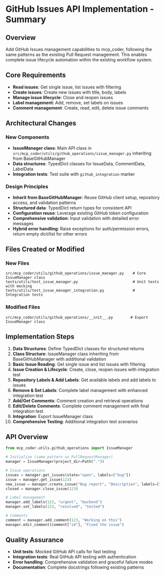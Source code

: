 # GitHub Issues API Implementation - Summary

## Overview
Add GitHub Issues management capabilities to mcp_coder, following the same patterns as the existing Pull Request management. This enables complete issue lifecycle automation within the existing workflow system.

## Core Requirements
- **Read issues**: Get single issue, list issues with filtering
- **Create issues**: Create new issues with title, body, labels
- **Manage issue lifecycle**: Close and reopen issues 
- **Label management**: Add, remove, set labels on issues
- **Comment management**: Create, read, edit, delete issue comments

## Architectural Changes

### New Components
- **IssueManager class**: Main API class in `src/mcp_coder/utils/github_operations/issue_manager.py` inheriting from BaseGitHubManager
- **Data structures**: TypedDict classes for IssueData, CommentData, LabelData
- **Integration tests**: Test suite with `github_integration` marker

### Design Principles
- **Inherit from BaseGitHubManager**: Reuse GitHub client setup, repository access, and validation patterns
- **Structured data**: TypedDict return types for consistent API
- **Configuration reuse**: Leverage existing GitHub token configuration
- **Comprehensive validation**: Input validation with detailed error messages
- **Hybrid error handling**: Raise exceptions for auth/permission errors, return empty dict/list for other errors

## Files Created or Modified

### New Files
```
src/mcp_coder/utils/github_operations/issue_manager.py    # Core IssueManager class
tests/utils/test_issue_manager.py                         # Unit tests with mocking  
tests/utils/test_issue_manager_integration.py             # Integration tests
```

### Modified Files
```
src/mcp_coder/utils/github_operations/__init__.py        # Export IssueManager class
```

## Implementation Steps
1. **Data Structures**: Define TypedDict classes for structured returns
2. **Class Structure**: IssueManager class inheriting from BaseGitHubManager with additional validation
3. **Basic Issue Reading**: Get single issue and list issues with filtering
4. **Issue Creation & Lifecycle**: Create, close, reopen issues with integration test
5. **Repository Labels & Add Labels**: Get available labels and add labels to issues
6. **Remove & Set Labels**: Complete label management with enhanced integration test
7. **Add/Get Comments**: Comment creation and retrieval operations
8. **Edit/Delete Comments**: Complete comment management with final integration test
9. **Integration**: Export IssueManager class
10. **Comprehensive Testing**: Additional integration test scenarios

## API Overview
```python
from mcp_coder.utils.github_operations import IssueManager

# Initialize (same pattern as PullRequestManager)
manager = IssueManager(project_dir=Path("."))

# Issue operations
issues = manager.get_issues(state="open", labels=["bug"])
issue = manager.get_issue(123)
new_issue = manager.create_issue("Bug report", "Description", labels=["bug"])
closed = manager.close_issue(123)

# Label management  
manager.add_labels(123, "urgent", "backend")
manager.set_labels(123, "resolved", "tested")

# Comments
comment = manager.add_comment(123, "Working on this")
manager.edit_comment(comment["id"], "Fixed the issue")
```

## Quality Assurance
- **Unit tests**: Mocked GitHub API calls for fast testing
- **Integration tests**: Real GitHub API testing with authentication
- **Error handling**: Comprehensive validation and graceful failure modes
- **Documentation**: Complete docstrings following existing patterns
